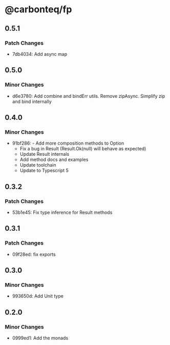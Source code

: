 # @carbonteq/fp

## 0.5.1

### Patch Changes

- 7db4034: Add async map

## 0.5.0

### Minor Changes

- d6e3780: Add combine and bindErr utils. Remove zipAsync. Simplify zip and bind internally

## 0.4.0

### Minor Changes

- 91bf286: - Add more composition methods to Option
  - Fix a bug in Result (Result.Ok(null) will behave as expected)
  - Update Result internals
  - Add method docs and examples
  - Update toolchain
  - Update to Typescript 5

## 0.3.2

### Patch Changes

- 53b1e45: Fix type inference for Result methods

## 0.3.1

### Patch Changes

- 09f28ed: fix exports

## 0.3.0

### Minor Changes

- 993650d: Add Unit type

## 0.2.0

### Minor Changes

- 0999ed1: Add the monads
